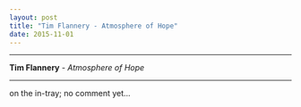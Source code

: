 ```yaml
---
layout: post
title: "Tim Flannery - Atmosphere of Hope"
date: 2015-11-01
---
```


***

<b>Tim Flannery</b> - _Atmosphere of Hope_

***
on the in-tray; no comment yet...

